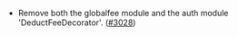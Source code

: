 - Remove both the globalfee module and the auth module 'DeductFeeDecorator'.
  ([\#3028](https://github.com/cosmos/gaia/pull/3028))